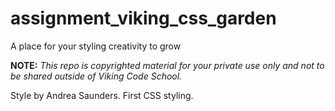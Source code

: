 assignment_viking_css_garden
============================

A place for your styling creativity to grow


**NOTE:** *This repo is copyrighted material for your private use only and not to be shared outside of Viking Code School.*

Style by Andrea Saunders. First CSS styling.

